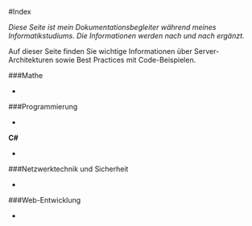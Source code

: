#Index

*Diese Seite ist mein Dokumentationsbegleiter während meines Informatikstudiums. Die Informationen werden nach und nach ergänzt.*

Auf dieser Seite finden Sie wichtige Informationen über Server-Architekturen sowie Best Practices mit Code-Beispielen.

###Mathe
- [1.1]: ./Mathe/Formeln/index.html "Formeln"

###Programmierung
- [2.1]: ./CSharp/MVC/index.html "MVC"

**C#**
- [2.2]: ./CSharp/Klasse/index.html "Klasse"

###Netzwerktechnik und Sicherheit
- [3.1]: ./NetSec/Topologie/index.html "Topologie"

###Web-Entwicklung
- [4.1]: ./Server/MVC/index.html "MVC"

